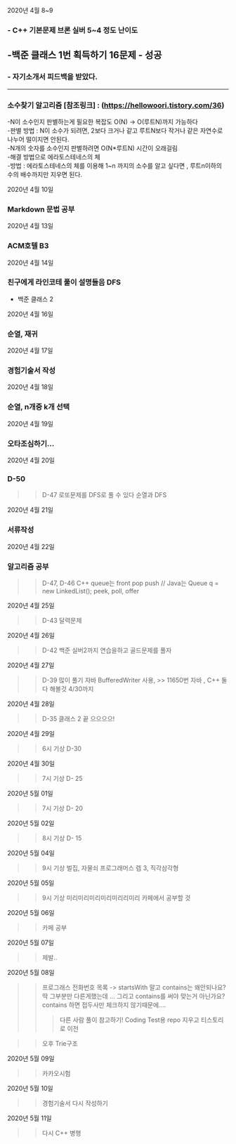 
2020년 4월 8~9
### - C++ 기본문제 브론 실버 5~4 정도 난이도
-백준 클래스 1번 획득하기 16문제 - 성공
---
### - 자기소개서 피드백을 받았다.
---

### 소수찾기 알고리즘 [참조링크] : (https://hellowoori.tistory.com/36)
-N이 소수인지 판별하는게 필요한 복잡도 O(N) -> O(루트N)까지 가능하다<br>
-판별 방법 : N이 소수가 되려면, 2보다 크거나 같고 루트N보다 작거나 같은 자연수로 나누어 떨이지면 안된다.<br>
-N개의 숫자를 소수인지 판별하려면 O(N*루트N) 시간이 오래걸림 <br>
-해결 방법으로 에라토스테네스의 체<br>
-방법 : 에라토스테네스의 체를 이용해 1~n 까지의 소수를 알고 싶다면 , 루트n이하의 수의 배수까지만 지우면 된다.<br>
 
 2020년 4월 10일
 ### Markdown 문법 공부

2020년 4월 13일
### ACM호텔 B3

2020년 4월 14일
### 친구에게 라인코테 풀이 설명들음 DFS
- 백준 클래스 2

2020년 4월 16일
### 순열, 재귀

2020년 4월 17일
### 경험기술서 작성

2020년 4월 18일
### 순열, n개중 k개 선택 

2020년 4월 19일
### 오타조심하기...

2020년 4월 20일
### D-50
>> D-47 로또문제를 DFS로 풀 수 있다 순열과 DFS

2020년 4월 21일
### 서류작성

2020년 4월 22일
### 알고리즘 공부 
>> D-47, D-46
>> C++ queue는 front pop push // Java는 Queue<Integer> q = new LinkedList<Integer>(); peek, poll, offer

2020년 4월 25일
>> D-43
>> 달력문제

2020년 4월 26일
>> D-42
>> 백준 실버2까지 연습을하고 골드문제를 풀자

2020년 4월 27일
>> D-39
>> 많이 풀기 자바 BufferedWriter 사용, >> 11650번 자바 , C++ 둘다 해볼것 4/30까지

2020년 4월 28일
>> D-35 클래스 2 끝
>> 으으으으!

2020년 4월 29일
>> 6시 기상
>> D-30

2020년 4월 30일
>> 7시 기상
>> D- 25

2020년 5월 01일
>> 7시 기상
>> D- 20 

2020년 5월 02일
>> 8시 기상
>> D- 15

2020년 5월 04일
>> 9시 기상
>> 벌집, 자물쇠 프로그래머스 렙 3, 직각삼각형

2020년 5월 05일
>> 9시 기상
>> 미리미리미리미리미리리미리
>> 카페에서 공부할 것

2020년 5월 06일
>> 카페 공부

2020년 5월 07일
>> 제발..

2020년 5월 08일
>> 프로그래스 전화번호 목록 -> 
>startsWith 말고 contains는 왜안되나요? 딱 그부분만 다른게했는데 ... 그리고 contains를 써야 맞는거 아닌가요?
>contains 하면 접두사만 체크하지 않기때문에....
>>> 다른 사람 풀이 참고하기!
>> Coding Test용 repo 지우고 티스토리로 이전

>> 오후 Trie구조 

2020년 5월 09일
>> 카카오시험

2020년 5월 10일
>> 경험기술서 다시 작성하기

2020년 5월 11일
>> 다시 C++ 병행
